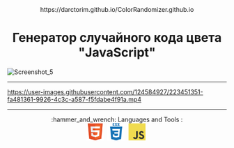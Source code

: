<div align="center">https://darctorim.github.io/ColorRandomizer.github.io</div>
<h1 align="center">Генератор случайного кода цвета "JavaScript"</h1>



![Screenshot_5](https://user-images.githubusercontent.com/124584927/223451886-d2f5a3b6-91b5-4ade-a505-ec017678d2ce.png)

---

https://user-images.githubusercontent.com/124584927/223451351-fa481361-9926-4c3c-a587-f5fdabe4f91a.mp4




---


<div align="center">
:hammer_and_wrench: Languages and Tools :
  
<div>
  <img src="https://github.com/devicons/devicon/blob/master/icons/html5/html5-original.svg" title="HTML5" alt="HTML" width="40" height="40"/>&nbsp;
  <img src="https://github.com/devicons/devicon/blob/master/icons/css3/css3-plain-wordmark.svg"  title="CSS3" alt="CSS" width="40" height="40"/>&nbsp;
  <img src="https://github.com/devicons/devicon/blob/master/icons/javascript/javascript-original.svg" title="JavaScript" alt="JavaScript" width="40" height="40"/>&nbsp;
</div>

